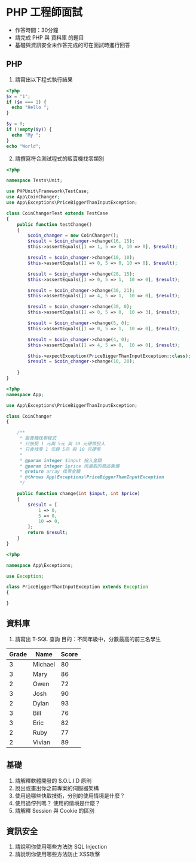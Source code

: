 # PHP 工程師面試
* 作答時間：30分鐘
* 請完成 PHP 與 資料庫 的題目
* 基礎與資訊安全未作答完成的可在面試時進行回答

## PHP
1. 請寫出以下程式執行結果
```php
<?php
$x = "1";
if ($x === 1) {
  echo "Hello ";
}

$y = 0;
if (!empty($y)) {
  echo "My ";
}
echo "World";
```

2. 請撰寫符合測試程式的販賣機找零類別

```php
<?php

namespace Tests\Unit;

use PHPUnit\Framework\TestCase;
use App\CoinChanger;
use App\Exceptions\PriceBiggerThanInputException;

class CoinChangerTest extends TestCase
{
    public function testChange()
    {
        $coin_changer = new CoinChanger();
        $result = $coin_changer->change(16, 15);
        $this->assertEquals([1 => 1, 5 => 0, 10 => 0], $result);

        $result = $coin_changer->change(10, 10);
        $this->assertEquals([1 => 0, 5 => 0, 10 => 0], $result);

        $result = $coin_changer->change(20, 15);
        $this->assertEquals([1 => 0, 5 => 1,  10 => 0], $result);

        $result = $coin_changer->change(30, 21);
        $this->assertEquals([1 => 4, 5 => 1,  10 => 0], $result);

        $result = $coin_changer->change(30, 0);
        $this->assertEquals([1 => 0, 5 => 0,  10 => 3], $result);

        $result = $coin_changer->change(5, 0);
        $this->assertEquals([1 => 0, 5 => 1,  10 => 0], $result);

        $result = $coin_changer->change(4, 0);
        $this->assertEquals([1 => 4, 5 => 0,  10 => 0], $result);

        $this->expectException(PriceBiggerThanInputException::class);
        $result = $coin_changer->change(10, 20);
        
    }
}


```

```php
<?php
namespace App;

use App\Exceptions\PriceBiggerThanInputException;

class CoinChanger
{

    /**
     * 販賣機找零程式
     * 只接受 1 元與 5元 與 10 元硬幣投入
     * 只會找零 1 元與 5元 與 10 元硬幣
     *
     * @param integer $input 投入金額
     * @param integer $price 所選取的商品售價
     * @return array 找零金額
     * @throws App\Exceptions\PriceBiggerThanInputException
     */

    public function change(int $input, int $price)
    {
        $result = [
            1 => 0,
            5 => 0,
            10 => 0,
        ];
        return $result;
    }
}

```
```php
<?php

namespace App\Exceptions;

use Exception;

class PriceBiggerThanInputException extends Exception
{

}

```

## 資料庫
1. 請寫出 T-SQL 查詢
目的：不同年級中，分數最高的前三名學生

| Grade | Name    | Score |
| ----- | ------- | ----- |
| 3     | Michael | 80    |
| 3     | Mary    | 86    |
| 2     | Owen    | 72    |
| 3     | Josh    | 90    |
| 2     | Dylan   | 93    |
| 3     | Bill    | 76    |
| 3     | Eric    | 82    |
| 2     | Ruby    | 77    |
| 2     | Vivian  | 89    |




## 基礎
1. 請解釋軟體開發的 S.O.L.I.D 原則
2. 說出或畫出你之前專案的伺服器架構
3. 使用過哪些快取技術，分別的使用情境是什麼？
4. 使用過佇列嗎？ 使用的情境是什麼？
5. 請解釋 Session 與 Cookie 的區別

## 資訊安全
1. 請說明你使用哪些方法防 SQL Injection
2. 請說明你使用哪些方法防止 XSS攻擊
